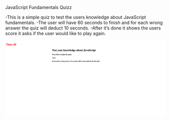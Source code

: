 JavaScript Fundamentals Quizz<br>

-This is a simple quiz to test the users knowledge about JavaScript fundamentals. 
-The user will have 60 seconds to finish and for each wrong answer the quiz will deduct 10 seconds. 
-After it’s done it shows the users score it asks if the user would like to play again.

<img src=1.png>
<img scr=2.png>
